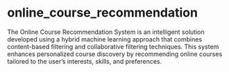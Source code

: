 # online_course_recommendation
The Online Course Recommendation System is an intelligent solution developed using a hybrid machine learning approach that combines content-based filtering and collaborative filtering techniques. This system enhances personalized course discovery by recommending online courses tailored to the user’s interests, skills, and preferences.
